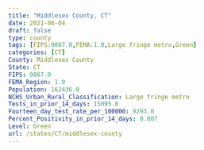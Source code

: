 ```yaml
---
title: "Middlesex County, CT"
date: 2021-06-04
draft: false
type: county
tags: [FIPS:9007.0,FEMA:1.0,Large fringe metro,Green]
categories: [CT]
County: Middlesex County
State: CT
FIPS: 9007.0
FEMA_Region: 1.0
Population: 162436.0
NCHS_Urban_Rural_Classification: Large fringe metro
Tests_in_prior_14_days: 15095.0
Fourteen_day_test_rate_per_100000: 9293.0
Percent_Positivity_in_prior_14_days: 0.007
Level: Green
url: /states/CT/middlesex-county
---
```



